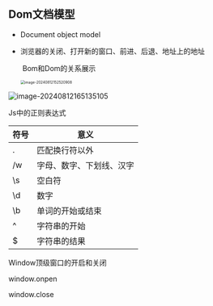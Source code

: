 ## Dom文档模型

- Document object model

- 浏览器的关闭、打开新的窗口、前进、后退、地址上的地址

  

  ​			Bom和Dom的关系展示

  <img src="C:\Users\P1key\AppData\Roaming\Typora\typora-user-images\image-20240812152520908.png" alt="image-20240812152520908" style="zoom:50%;" />

![image-20240812165135105](C:\Users\P1key\AppData\Roaming\Typora\typora-user-images\image-20240812165135105.png)

 

Js中的正则表达式

| 符号 | 意义                     |
| ---- | ------------------------ |
| .    | 匹配换行符以外           |
| /w   | 字母、数字、下划线、汉字 |
| \s   | 空白符                   |
| \d   | 数字                     |
| \b   | 单词的开始或结束         |
| ^    | 字符串的开始             |
| $    | 字符串的结果             |

Window顶级窗口的开启和关闭

window.onpen

window.close 



#### 
